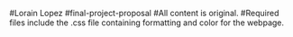 #Lorain Lopez
#final-project-proposal
#All content is original.
#Required files include the .css file containing formatting and color for the webpage.
